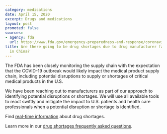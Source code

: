 ```yaml
---
category: medications
date: April 15, 2020
excerpt: Drugs and medications
layout: post
promoted: false
sources:
- agency: fda
  url: https://www.fda.gov/emergency-preparedness-and-response/coronavirus-disease-2019-covid-19/coronavirus-disease-2019-covid-19-frequently-asked-questions
title: Are there going to be drug shortages due to drug manufacturer facility closures
  in China?
---
```


The FDA has been closely monitoring the supply chain with the expectation that the COVID-19 outbreak would likely impact the medical product supply chain, including potential disruptions to supply or shortages of critical medical products in the U.S.

We have been reaching out to manufacturers as part of our approach to identifying potential disruptions or shortages. We will use all available tools to react swiftly and mitigate the impact to U.S. patients and health care professionals when a potential disruption or shortage is identified.

Find [real-time information](https://www.accessdata.fda.gov/scripts/drugshortages/default.cfm) about drug shortages.

Learn more in our [drug shortages frequently asked questions](https://www.fda.gov/drugs/drug-shortages/frequently-asked-questions-about-drug-shortages).